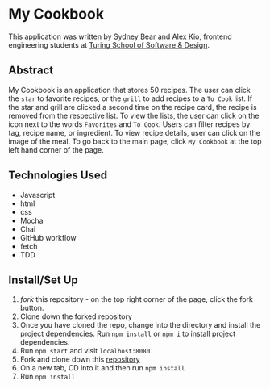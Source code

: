 # My Cookbook
This application was written by [Sydney Bear](https://github.com/sydnerd) and [Alex Kio](https://github.com/alexmkio), frontend engineering students at [Turing School of Software & Design](https://turing.edu/).

## Abstract

My Cookbook is an application that stores 50 recipes. The user can click the `star` to favorite recipes, or the `grill` to add recipes to a `To Cook` list. If the star and grill are clicked a second time on the recipe card, the recipe is removed from the respective list. To view the lists, the user can click on the icon next to the words `Favorites` and `To Cook`. Users can filter recipes by tag, recipe name, or ingredient. To view recipe details, user can click on the image of the meal. To go back to the main page, click `My Cookbook` at the top left hand corner of the page.

## Technologies Used

- Javascript
- html
- css
- Mocha
- Chai
- GitHub workflow
- fetch
- TDD

## Install/Set Up

1.  *fork* this repository - on the top right corner of the page, click the fork button.
2. Clone down the forked repository
3. Once you have cloned the repo, change into the directory and install the project dependencies. Run `npm install` or `npm i` to install project dependencies.
4. Run `npm start` and visit `localhost:8080`
5. Fork and clone down this [repository](https://github.com/turingschool/What-s-cookin--starter-kit-API.git)
6. On a new tab, CD into it and then run `npm install`
7. Run `npm install`

